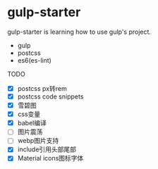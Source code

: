 # gulp-starter

gulp-starter is learning how to use gulp's project.

- gulp
- postcss
- es6(es-lint)

TODO

- [x] postcss px转rem
- [x] postcss code snippets
- [x] 雪碧图
- [x] css变量
- [x] babel编译
- [ ] 图片震荡
- [ ] webp图片支持
- [x] include引用头部尾部
- [x] Material icons图标字体
